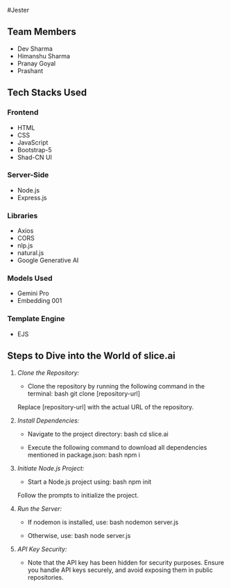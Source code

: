#Jester

## Team Members
- Dev Sharma
- Himanshu Sharma
- Pranay Goyal
- Prashant

## Tech Stacks Used

### Frontend
- HTML
- CSS
- JavaScript
- Bootstrap-5
- Shad-CN UI

### Server-Side
- Node.js
- Express.js

### Libraries
- Axios
- CORS
- nlp.js
- natural.js
- Google Generative AI

### Models Used
- Gemini Pro
- Embedding 001

### Template Engine
- EJS

## Steps to Dive into the World of slice.ai

1. *Clone the Repository:*
   - Clone the repository by running the following command in the terminal:
     bash
     git clone [repository-url]
     
   Replace [repository-url] with the actual URL of the repository.

2. *Install Dependencies:*
   - Navigate to the project directory:
     bash
     cd slice.ai
     
   - Execute the following command to download all dependencies mentioned in package.json:
     bash
     npm i
     

3. *Initiate Node.js Project:*
   - Start a Node.js project using:
     bash
     npm init
     
   Follow the prompts to initialize the project.

4. *Run the Server:*
   - If nodemon is installed, use:
     bash
     nodemon server.js
     
   - Otherwise, use:
     bash
     node server.js
     

5. *API Key Security:*
   - Note that the API key has been hidden for security purposes. Ensure you handle API keys securely, and avoid exposing them in public repositories.
